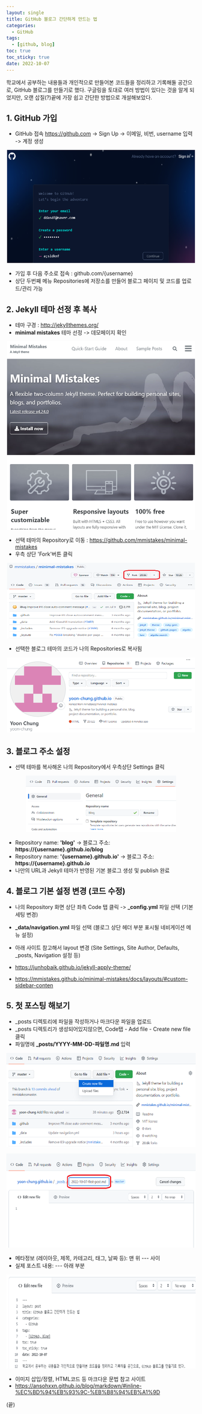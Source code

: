```yaml
---
layout: single
title: GitHub 블로그 간단하게 만드는 법
categories:
  - GitHub
tags:
  - [github, blog]
toc: true
toc_sticky: true
date: 2022-10-07
---
```

학교에서 공부하는 내용들과 개인적으로 만들어본 코드들을 정리하고 기록해둘 공간으로, GitHub 블로그를 만들기로 했다. 
구글링을 토대로 여러 방법이 있다는 것을 알게 되었지만, 오랜 삽질(?)끝에 가장 쉽고 간단한 방법으로 개설해보았다.

## 1. GitHub 가입
- GitHub 접속 https://github.com -> Sign Up -> 이메일, 비번, username 입력 -> 계정 생성

<p align="center"><img src="/assets/images/1.png" width="500" height="300"></p>
     
- 가입 후 다음 주소로 접속 : github.com/{username} 
- 상단 두번째 메뉴 Repositories에 저장소를 만들어 블로그 페이지 및 코드를 업로드/관리 가능

## 2. Jekyll 테마 선정 후 복사
- 테마 구경 : http://jekyllthemes.org/
- **minimal mistakes** 테마 선정 -> 데모페이지 확인

<p align="center"><img src="/assets/images/mm.png" width="500" height="500"></p>

- 선택 테마의 Repository로 이동 : https://github.com/mmistakes/minimal-mistakes
- 우측 상단 'Fork'버튼 클릭

<p align="center"><img src="/assets/images/3.png" width="500" height="200"></p>

- 선택한 블로그 테마의 코드가 나의 Repositories로 복사됨

<p align="center"><img src="/assets/images/4.png" width="500" height="200"></p>

## 3. 블로그 주소 설정
- 선택 테마를 복사해온 나의 Repository에서 우측상단 Settings 클릭

<p align="center"><img src="/assets/images/5.png" width="400" height="150"></p>

- Repository name: **'blog'** -> 블로그 주소: **https://{username}.github.io/blog**
- Repository name: **'{username}.github.io'** -> 블로그 주소: **https://{username}.github.io**
- 나만의 URL과 Jekyll 테마가 반영된 기본 블로그 생성 및 publish 완료

## 4. 블로그 기본 설정 변경 (코드 수정)
- 나의 Repository 화면 상단 좌측 Code 탭 클릭 -> **\_config.yml** 파일 선택 (기본 세팅 변경)
- **\_data/navigation.yml** 파일 선택 (블로그 상단 헤더 부분 표시될 네비게이션 메뉴 설정)

- 아래 사이트 참고해서 layout 변경 (Site Settings, Site Author, Defaults, \_posts, Navigation 설정 등)
- https://junhobaik.github.io/jekyll-apply-theme/
- https://mmistakes.github.io/minimal-mistakes/docs/layouts/#custom-sidebar-conten


## 5. 첫 포스팅 해보기
- \_posts 디렉토리에 파일을 작성하거나 마크다운 파일을 업로드
- \_posts 디렉토리가 생성되어있지않으면, Code탭 - Add file - Create new file 클릭
- 파일명에 **\_posts/YYYY-MM-DD-파일명.md** 입력
  
<p align="center"><img src="/assets/images/6.png" width="600" height="250"></p>

<p align="center"><img src="/assets/images/7.png" width="600" height="250"></p>

- 메타정보 (레이아웃, 제목, 카테고리, 태그, 날짜 등): 맨 위 --- 사이
- 실제 포스트 내용: --- 아래 부분

<p align="center"><img src="/assets/images/8.png" width="600" height="250"></p>

- 이미지 삽입/정렬, HTML코드 등 마크다운 문법 참고 사이트
- https://ansohxxn.github.io/blog/markdown/#inline-%EC%BD%94%EB%93%9C-%EB%B8%94%EB%A1%9D

(끝)
